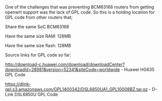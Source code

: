One of the challenges that was preventing BCM63168 routers from getting openwrt support was the lack of GPL code. So this is a holding location for GPL code from other routers that;

Share the same SoC BCM63168

Have the same size RAM: 128MB

Have the same size flash: 128MB

Source links for GPL code so far:

http://download-c.huawei.com/download/downloadCenter?downloadId=28981&version=52341&siteCode=worldwide - Huawei HG635 GPL Code

https://dlink-gpl.s3.amazonaws.com/GPL1400342/DSL6850UA1_GPL10008BZ.tar.gz - D-Link DSL6850U GPL Code

